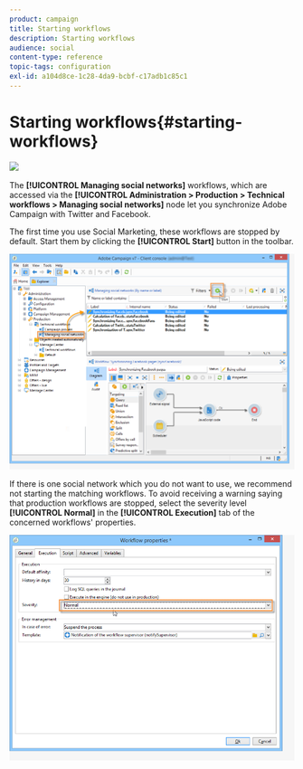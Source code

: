 ```yaml
---
product: campaign
title: Starting workflows
description: Starting workflows
audience: social
content-type: reference
topic-tags: configuration
exl-id: a104d8ce-1c28-4da9-bcbf-c17adb1c85c1
---
```

# Starting workflows{#starting-workflows}

![](assets/do-not-localize/v7-only.svg)

The **[!UICONTROL Managing social networks]** workflows, which are accessed via the **[!UICONTROL Administration > Production > Technical workflows > Managing social networks]** node let you synchronize Adobe Campaign with Twitter and Facebook.

The first time you use Social Marketing, these workflows are stopped by default. Start them by clicking the **[!UICONTROL Start]** button in the toolbar.

![](assets/social_start_workflows.png)

If there is one social network which you do not want to use, we recommend not starting the matching workflows. To avoid receiving a warning saying that production workflows are stopped, select the severity level **[!UICONTROL Normal]** in the **[!UICONTROL Execution]** tab of the concerned workflows' properties.

![](assets/social_start_workflows2.png)
